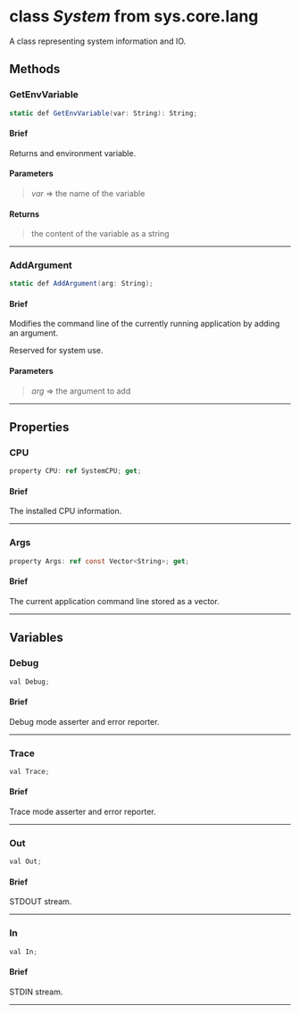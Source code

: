 # class *System* from sys.core.lang

A class representing system information and IO.

## Methods

### GetEnvVariable

```C#
static def GetEnvVariable(var: String): String;
```

#### Brief

Returns and environment variable.

#### Parameters
> *var* => the name of the variable  
#### Returns
> the content of the variable as a string
***

### AddArgument

```C#
static def AddArgument(arg: String);
```

#### Brief
Modifies the command line of the currently running application by adding an argument.

Reserved for system use.

#### Parameters
> *arg* => the argument to add  
***

## Properties

### CPU

```C#
property CPU: ref SystemCPU; get;
```

#### Brief
The installed CPU information.
***

### Args

```C#
property Args: ref const Vector<String>; get;
```

#### Brief
The current application command line stored as a vector.
***

## Variables

### Debug

```C#
val Debug;
```

#### Brief
Debug mode asserter and error reporter.
***

### Trace

```C#
val Trace;
```

#### Brief
Trace mode asserter and error reporter.
***

### Out

```C#
val Out;
```

#### Brief
STDOUT stream.
***

### In

```C#
val In;
```

#### Brief
STDIN stream.
***

